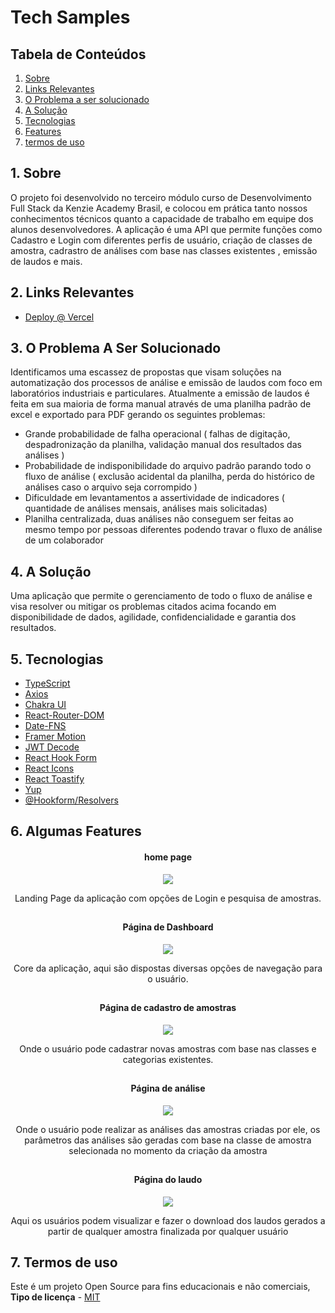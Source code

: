 # Tech Samples

<h2>Tabela de Conteúdos</h2>

1. [ Sobre ](#sobre)
2. [ Links Relevantes ](#links)
3. [ O Problema a ser solucionado ](#problema)
4. [ A Solução ](#solucao)
5. [ Tecnologias](#techs)
6. [ Features ](#features)
7. [ termos de uso ](#termos)

<a name="sobre"></a>

## 1. Sobre

O projeto foi desenvolvido no terceiro módulo curso de Desenvolvimento Full Stack da Kenzie Academy Brasil, e colocou em prática tanto nossos conhecimentos técnicos quanto a capacidade de trabalho em equipe dos alunos desenvolvedores. A aplicação é uma API que permite funções como Cadastro e Login com diferentes perfis de usuário, criação de classes de amostra, cadrastro de análises com base nas classes existentes , emissão de laudos e mais.

<a name="links"></a>

## 2. Links Relevantes

- <a name="deploy-vercel" href="https://tech-samples.vercel.app/" target="_blank">Deploy @ Vercel</a>

<a name="problema"></a>

## 3. O Problema A Ser Solucionado

Identificamos uma escassez de propostas que visam soluções na automatização dos processos de análise e emissão de laudos com foco em laboratórios industriais e particulares.
Atualmente a emissão de laudos é feita em sua maioria de forma manual através de uma planilha padrão de excel e exportado para PDF gerando os seguintes problemas:

- Grande probabilidade de falha operacional ( falhas de digitação, despadronização da planilha, validação manual dos resultados das análises )
- Probabilidade de indisponibilidade do arquivo padrão parando todo o fluxo de análise ( exclusão acidental da planilha, perda do histórico de análises caso o arquivo seja corrompido )
- Dificuldade em levantamentos a assertividade de indicadores ( quantidade de análises mensais, análises mais solicitadas)
- Planilha centralizada, duas análises não conseguem ser feitas ao mesmo tempo por pessoas diferentes podendo travar o fluxo de análise de um colaborador

<a name="solucao"></a>

## 4. A Solução

Uma aplicação que permite o gerenciamento de todo o fluxo de análise e visa resolver ou mitigar os problemas citados acima focando em disponibilidade de dados, agilidade, confidencialidade e garantia dos resultados.

<a name="techs"></a>

## 5. Tecnologias

- <a name="ts" href="https://www.typescriptlang.org" target="_blank">TypeScript</a>
- <a name="axios" href="https://www.npmjs.com/package/axios" target="_blank">Axios</a>
- <a name="styled-comp" href="https://chakra-ui.com/" target="_blank">Chakra UI</a>
- <a name="react-router-dom" href="https://www.npmjs.com/package/react-router-dom" target="_blank">React-Router-DOM</a>
- <a name="date-fns" href="https://www.npmjs.com/package/date-fns" target="_blank">Date-FNS</a>
- <a name="framer-motion" href="https://www.npmjs.com/package/framer-motion" target="_blank">Framer Motion</a>
- <a name="jwt-decode" href="https://www.npmjs.com/package/jwt-decode" target="_blank">JWT Decode</a>
- <a name="react-hook-form" href="https://www.npmjs.com/package/react-hook-form" target="_blank">React Hook Form</a>
- <a name="react-icons" href="https://www.npmjs.com/package/react-icons" target="_blank">React Icons</a>
- <a name="react-toastify" href="https://www.npmjs.com/package/react-toastify" target="_blank">React Toastify</a>
- <a name="yup" href="https://www.npmjs.com/package/yup" target="_blank">Yup</a>
- <a name="hookform-resolvers" href="https://www.npmjs.com/package/@hookform/resolvers" target="_blank">@Hookform/Resolvers</a>

<a name="features"></a>

## 6. Algumas Features

 <h4 align="center">home page</h4>
 <div align="center">
   <img src=https://media.giphy.com/media/xwIk1BLKNabDIULYqJ/giphy.gif></img>
 </div>
 <p align="center">
 Landing Page da aplicação com opções de Login e pesquisa de amostras.
 </p>
 
 
 ##
 
 
 <h4 align="center">Página de Dashboard</h4>
 <div align="center">
   <img src=https://media.giphy.com/media/jLvejxgy4X3XtQCjwO/giphy.gif></img>
 </div>
 <p align="center">
 Core da aplicação, aqui são dispostas diversas opções de navegação para o usuário.
 </p>
 
 ##
 
 <h4 align="center">Página de cadastro de amostras</h4>
 <div align="center">
   <img src=https://media.giphy.com/media/MFXQTYtsr8CE0zXAhP/giphy.gif></img>
 </div>
 <p align="center">
 Onde o usuário pode cadastrar novas amostras com base nas classes e categorias existentes.
 </p>
 
 ##
 
 <h4 align="center">Página de análise</h4>
 <div align="center">
   <img src=https://media.giphy.com/media/paXpZ4D0C9FA6utWlI/giphy.gif></img>
 </div>
 <p align="center">
 Onde o usuário pode realizar as análises das amostras criadas por ele, os parâmetros das análises são geradas com base na classe de amostra selecionada no momento da criação da amostra
 </p>
 
 ##
 
 <h4 align="center">Página do laudo</h4>
 <div align="center">
   <img src=https://media.giphy.com/media/WTF3dcEnn4UCaKOl39/giphy.gif></img>
 </div>
 <p align="center">
 Aqui os usuários podem visualizar e fazer o download dos laudos gerados a partir de qualquer amostra finalizada por qualquer usuário
 </p>
 
 ##

<a name="termos"></a>

## 7. Termos de uso

Este é um projeto Open Source para fins educacionais e não comerciais, **Tipo de licença** - <a name="mit" href="https://opensource.org/licenses/MIT" target="_blank">MIT</a>
